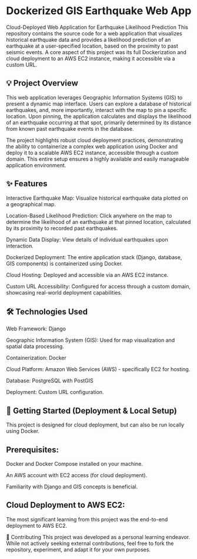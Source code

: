 # Dockerized GIS Earthquake Web App
Cloud-Deployed Web Application for Earthquake Likelihood Prediction
This repository contains the source code for a web application that visualizes historical earthquake data and provides a likelihood prediction of an earthquake at a user-specified location, based on the proximity to past seismic events. A core aspect of this project was its full Dockerization and cloud deployment to an AWS EC2 instance, making it accessible via a custom URL.

## 💡 Project Overview
This web application leverages Geographic Information Systems (GIS) to present a dynamic map interface. Users can explore a database of historical earthquakes, and, more importantly, interact with the map to pin a specific location. Upon pinning, the application calculates and displays the likelihood of an earthquake occurring at that spot, primarily determined by its distance from known past earthquake events in the database.

The project highlights robust cloud deployment practices, demonstrating the ability to containerize a complex web application using Docker and deploy it to a scalable AWS EC2 instance, accessible through a custom domain. This entire setup ensures a highly available and easily manageable application environment.

## ✨ Features
Interactive Earthquake Map: Visualize historical earthquake data plotted on a geographical map.

Location-Based Likelihood Prediction: Click anywhere on the map to determine the likelihood of an earthquake at that pinned location, calculated by its proximity to recorded past earthquakes.

Dynamic Data Display: View details of individual earthquakes upon interaction.

Dockerized Deployment: The entire application stack (Django, database, GIS components) is containerized using Docker.

Cloud Hosting: Deployed and accessible via an AWS EC2 instance.

Custom URL Accessibility: Configured for access through a custom domain, showcasing real-world deployment capabilities.

## 🛠️ Technologies Used
Web Framework: Django

Geographic Information System (GIS): Used for map visualization and spatial data processing.

Containerization: Docker

Cloud Platform: Amazon Web Services (AWS) - specifically EC2 for hosting.

Database: PostgreSQL with PostGIS

Deployment: Custom URL configuration.

## 🚀 Getting Started (Deployment & Local Setup)
This project is designed for cloud deployment, but can also be run locally using Docker.

## Prerequisites:
Docker and Docker Compose installed on your machine.

An AWS account with EC2 access (for cloud deployment).

Familiarity with Django and GIS concepts is beneficial.

## Cloud Deployment to AWS EC2:
The most significant learning from this project was the end-to-end deployment to AWS EC2.

🤝 Contributing
This project was developed as a personal learning endeavor. While not actively seeking external contributions, feel free to fork the repository, experiment, and adapt it for your own purposes.
